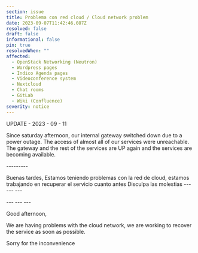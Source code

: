 ```yaml
---
section: issue
title: Problema con red cloud / Cloud network problem
date: 2023-09-07T11:42:46.087Z
resolved: false
draft: false
informational: false
pin: true
resolvedWhen: ""
affected:
  - OpenStack Networking (Neutron)
  - Wordpress pages
  - Indico Agenda pages
  - Videoconference system
  - Nextcloud
  - Chat rooms
  - GitLab
  - Wiki (Confluence)
severity: notice
---
```

UPDATE - 2023 - 09 - 11

Since saturday afternoon, our internal gateway switched down due to a power outage. The access of almost all of our services were unreachable. The gateway and the rest of the services are UP again and the services are becoming available.

\---------

Buenas tardes,
Estamos teniendo problemas con la red de cloud, estamos trabajando en recuperar el servicio cuanto antes
Disculpa las molestias
-﻿-- --- ---

\-﻿-- --- ---

Good afternoon,

We are having problems with the cloud network, we are working to recover the service as soon as possible.

Sorry for the inconvenience